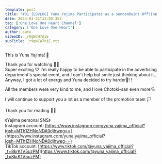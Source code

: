 ```yaml
---
template: post
title: "#31 [LOVLOG] Yuna Yajima Participates as a Sendenbuin! Offline Special Event Commemorating the Release of Tokisen's “Tokimeku Koi To Seishun”"
date: 2024-03-21T12:00:35Z
tag: ['One Love One Heart Channel']
category: ['One Love One Heart']
author: auto 
videoID: _r9qNCW7diE
subTitle: _r9qNCW7diE.vtt
---
```

This is Yuna Yajima! 🎀

Thank you for watching 🥹🫶  
Super exciting ♡ I'm really happy to be able to participate in the advertising department's special event, and I can't help but smile just thinking about it...  
Anyway, I got a lot of energy and Yuna decided to try harder💞! !

All the members were very kind to me, and I love Chotoki-san even more💘

I will continue to support you a lot as a member of the promotion team 🏳️

Thank you for reading 🤍🫧

《Yajima personal SNS》  
Instagram account: [https://www.instagram.com/yuna.yajima_official?igsh=MTh1ZHNoNDA0djhweg==](https://www.instagram.com/yuna.yajima_official?igsh=MTh1ZHNoNDA0djhweg==)  
TikTok account: [https://www.tiktok.com/@yuna_yajima_official?_t=8krK1V5uzPM](https://www.tiktok.com/@yuna_yajima_official?_t=8krK1V5uzPM)